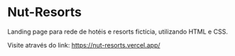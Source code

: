 # Nut-Resorts
Landing page para rede de hotéis e resorts fictícia, utilizando HTML e CSS.

Visite através do link:
https://nut-resorts.vercel.app/
